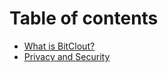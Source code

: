 # Table of contents

* [What is BitClout?](README.md)
* [Privacy and Security](privacy-and-security.md)


